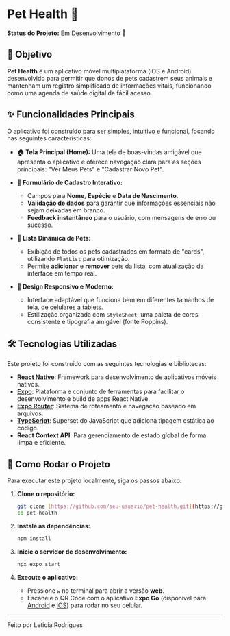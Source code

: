 # Pet Health 🐾

**Status do Projeto:** Em Desenvolvimento 🚧

## 🎯 Objetivo

**Pet Health** é um aplicativo móvel multiplataforma (iOS e Android) desenvolvido para permitir que donos de pets cadastrem seus animais e mantenham um registro simplificado de informações vitais, funcionando como uma agenda de saúde digital de fácil acesso.

## ✨ Funcionalidades Principais

O aplicativo foi construído para ser simples, intuitivo e funcional, focando nas seguintes características:

* **🏠 Tela Principal (Home):** Uma tela de boas-vindas amigável que apresenta o aplicativo e oferece navegação clara para as seções principais: "Ver Meus Pets" e "Cadastrar Novo Pet".

* **📝 Formulário de Cadastro Interativo:**
    * Campos para **Nome**, **Espécie** e **Data de Nascimento**.
    * **Validação de dados** para garantir que informações essenciais não sejam deixadas em branco.
    * **Feedback instantâneo** para o usuário, com mensagens de erro ou sucesso.

* **📜 Lista Dinâmica de Pets:**
    * Exibição de todos os pets cadastrados em formato de "cards", utilizando `FlatList` para otimização.
    * Permite **adicionar** e **remover** pets da lista, com atualização da interface em tempo real.

* **🎨 Design Responsivo e Moderno:**
    * Interface adaptável que funciona bem em diferentes tamanhos de tela, de celulares a tablets.
    * Estilização organizada com `StyleSheet`, uma paleta de cores consistente e tipografia amigável (fonte Poppins).

## 🛠️ Tecnologias Utilizadas

Este projeto foi construído com as seguintes tecnologias e bibliotecas:

* [**React Native**](https://reactnative.dev/): Framework para desenvolvimento de aplicativos móveis nativos.
* [**Expo**](https://expo.dev/): Plataforma e conjunto de ferramentas para facilitar o desenvolvimento e build de apps React Native.
* [**Expo Router**](https://docs.expo.dev/router/introduction/): Sistema de roteamento e navegação baseado em arquivos.
* [**TypeScript**](https://www.typescriptlang.org/): Superset do JavaScript que adiciona tipagem estática ao código.
* **React Context API**: Para gerenciamento de estado global de forma limpa e eficiente.

## 🚀 Como Rodar o Projeto

Para executar este projeto localmente, siga os passos abaixo:

1.  **Clone o repositório:**
    ```bash
    git clone [https://github.com/seu-usuario/pet-health.git](https://github.com/seu-usuario/pet-health.git)
    cd pet-health
    ```

2.  **Instale as dependências:**
    ```bash
    npm install
    ```

3.  **Inicie o servidor de desenvolvimento:**
    ```bash
    npx expo start
    ```

4.  **Execute o aplicativo:**
    * Pressione `w` no terminal para abrir a versão **web**.
    * Escaneie o QR Code com o aplicativo **Expo Go** (disponível para [Android](https://play.google.com/store/apps/details?id=host.exp.exponent) e [iOS](https://apps.apple.com/us/app/expo-go/id982107779)) para rodar no seu celular.

---

Feito por Leticia Rodrigues
